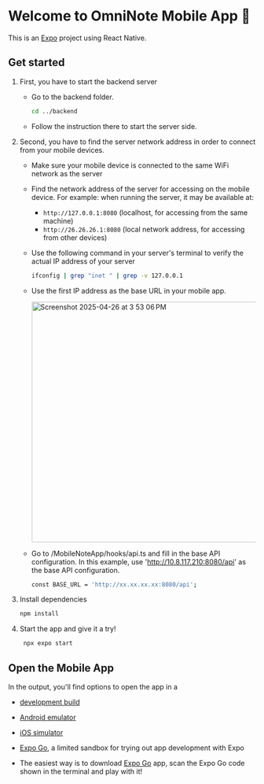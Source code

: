 # Welcome to OmniNote Mobile App 👋

This is an [Expo](https://expo.dev) project using React Native.

## Get started

1. First, you have to start the backend server
   - Go to the backend folder.
      ```bash
      cd ../backend
      ```
   - Follow the instruction there to start the server side.

2. Second, you have to find the server network address in order to connect from your mobile devices.
   - Make sure your mobile device is connected to the same WiFi network as the server
   - Find the network address of the server for accessing on the mobile device. For example: when running the server, it may be available at:
      - `http://127.0.0.1:8080` (localhost, for accessing from the same machine)
      - `http://26.26.26.1:8080` (local network address, for accessing from other devices)
   - Use the following command in your server's terminal to verify the actual IP address of your server
      ```bash
      ifconfig | grep "inet " | grep -v 127.0.0.1
      ```
   - Use the first IP address as the base URL in your mobile app.
     
     <img width="489" alt="Screenshot 2025-04-26 at 3 53 06 PM" src="https://github.com/user-attachments/assets/fb5cc44f-2c37-49fe-8bba-a51169a9077a" />

   - Go to /MobileNoteApp/hooks/api.ts and fill in the base API configuration. In this example, use 'http://10.8.117.210:8080/api' as the base API configuration.
      ```bash
      const BASE_URL = 'http://xx.xx.xx.xx:8080/api';
      ```

3. Install dependencies

   ```bash
   npm install
   ```

3. Start the app and give it a try!

   ```bash
    npx expo start
   ```

## Open the Mobile App
In the output, you'll find options to open the app in a

- [development build](https://docs.expo.dev/develop/development-builds/introduction/)
- [Android emulator](https://docs.expo.dev/workflow/android-studio-emulator/)
- [iOS simulator](https://docs.expo.dev/workflow/ios-simulator/)
- [Expo Go](https://expo.dev/go), a limited sandbox for trying out app development with Expo

- The easiest way is to download [Expo Go](https://expo.dev/go) app, scan the Expo Go code shown in the terminal and play with it!
